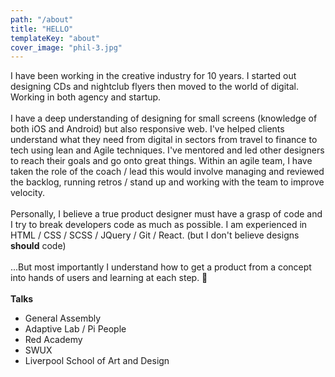 ```yaml
---
path: "/about"
title: "HELLO"
templateKey: "about"
cover_image: "phil-3.jpg"
---
```


I have been working in the creative industry for 10 years. I started out designing CDs and nightclub flyers then moved to the world of digital. Working in both agency and startup.
<br><br>
I have a deep understanding of designing for small screens (knowledge of both iOS and Android) but also responsive web. I've helped clients understand what they need from digital in sectors from travel to finance to tech using lean and Agile techniques. I've mentored and led other designers to reach their goals and go onto great things. Within an agile team, I have taken the role of the coach / lead this would involve managing and reviewed the backlog, running retros / stand up and working with the team to improve velocity.
<br><br>
Personally, I believe a true product designer must have a grasp of code and I try to break developers code as much as possible. I am experienced in HTML / CSS / SCSS / JQuery / Git / React. (but I don't believe designs **should** code)
<br><br>
...But most importantly I understand how to get a product from a concept into hands of users and learning at each step. 🔵
<br><br>
**Talks**

- General Assembly
- Adaptive Lab / Pi People
- Red Academy
- SWUX
- Liverpool School of Art and Design
